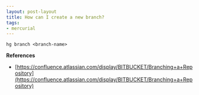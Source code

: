 ```yaml
---
layout: post-layout
title: How can I create a new branch?
tags:
- mercurial
---
```

    hg branch <branch-name>

**References**  

- [https://confluence.atlassian.com/display/BITBUCKET/Branching+a+Repository](https://confluence.atlassian.com/display/BITBUCKET/Branching+a+Repository)

